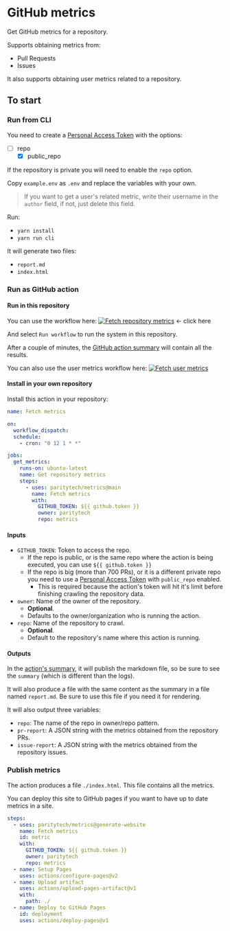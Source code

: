 # GitHub metrics

Get GitHub metrics for a repository.

Supports obtaining metrics from:

- Pull Requests
- Issues

It also supports obtaining user metrics related to a repository.

## To start

### Run from CLI

You need to create a [Personal Access Token](https://docs.github.com/en/authentication/keeping-your-account-and-data-secure/managing-your-personal-access-tokens) with the options:
- [ ] repo
  - [x] public_repo

If the repository is private you will need to enable the `repo` option.

Copy `example.env` as `.env` and replace the variables with your own.

> If you want to get a user's related metric, write their username in the `author` field, if not, just delete this field.

Run:

- `yarn install`
- `yarn run cli`

It will generate two files:
- `report.md`
- `index.html`

### Run as GitHub action

#### Run in this repository

You can use the workflow here: [![Fetch repository metrics](https://github.com/paritytech/metrics/actions/workflows/generate-repo-metrics.yml/badge.svg)](https://github.com/paritytech/metrics/actions/workflows/generate-repo-metrics.yml) <- click here

And select `Run workflow` to run the system in this repository.

After a couple of minutes, the [GitHub action summary](https://github.blog/2022-05-09-supercharging-github-actions-with-job-summaries/) will contain all the results.

You can also use the user metrics workflow here: [![Fetch user metrics](https://github.com/paritytech/metrics/actions/workflows/generate-user-metrics.yml/badge.svg)](https://github.com/paritytech/metrics/actions/workflows/generate-user-metrics.yml)

#### Install in your own repository

Install this action in your repository:

```yml
name: Fetch metrics

on:
  workflow_dispatch:
  schedule:
    - cron: "0 12 1 * *"

jobs:
  get_metrics:
    runs-on: ubuntu-latest
    name: Get repository metrics
    steps:
      - uses: paritytech/metrics@main
        name: Fetch metrics
        with:
          GITHUB_TOKEN: ${{ github.token }}
          owner: paritytech
          repo: metrics
```

#### Inputs

- `GITHUB_TOKEN`: Token to access the repo.
  - If the repo is public, or is the same repo where the action is being executed, you can use `${{ github.token }}`
  - If the repo is big (more than 700 PRs), or it is a different private repo you need to use a [Personal Access Token](https://github.com/settings/tokens) with `public_repo` enabled.
    - This is required because the action's token will hit it's limit before finishing crawling the repository data.
- `owner`: Name of the owner of the repository.
  - **Optional**.
  - Defaults to the owner/organization who is running the action.
- `repo`: Name of the repository to crawl.
  - **Optional**.
  - Default to the repository's name where this action is running.

#### Outputs

In the [action's summary](https://github.blog/2022-05-09-supercharging-github-actions-with-job-summaries/), it will publish the markdown file, so be sure to see the `summary` (which is different than the logs).

It will also produce a file with the same content as the summary in a file named `report.md`. Be sure to use this file if you need it for rendering.

It will also output three variables:

- `repo`: The name of the repo in owner/repo pattern.
- `pr-report`: A JSON string with the metrics obtained from the repository PRs.
- `issue-report`: A JSON string with the metrics obtained from the repository issues.

### Publish metrics

The action produces a file `./index.html`. This file contains all the metrics.

You can deploy this site to GitHub pages if you want to have up to date metrics in a site.

```yml
steps:
  - uses: paritytech/metrics@generate-website
    name: Fetch metrics
    id: metric
    with:
      GITHUB_TOKEN: ${{ github.token }}
      owner: paritytech
      repo: metrics
  - name: Setup Pages
    uses: actions/configure-pages@v2
  - name: Upload artifact
    uses: actions/upload-pages-artifact@v1
    with:
      path: ./
  - name: Deploy to GitHub Pages
    id: deployment
    uses: actions/deploy-pages@v1
```
